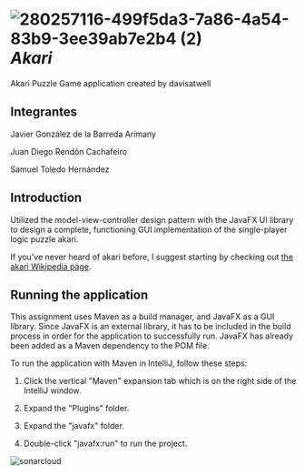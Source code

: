 # ![280257116-499f5da3-7a86-4a54-83b9-3ee39ab7e2b4 (2)](https://github.com/SamuelToledoHdez/Akari-DAP/assets/72403194/e483831f-0e47-4aa4-8e21-1d0b0da9ae95) *Akari*


Akari Puzzle Game application created by davisatwell
## Integrantes

Javier González de la Barreda Arimany 

Juan Diego Rendón Cachafeiro

Samuel Toledo Hernández

## Introduction

Utilized the model-view-controller design pattern with the JavaFX UI library to design a complete, functioning GUI implementation of the single-player logic puzzle akari.

If you've never heard of akari before, I suggest starting by checking out [the akari Wikipedia page](https://en.wikipedia.org/wiki/Light_Up_(puzzle)).

## Running the application

This assignment uses Maven as a build manager, and JavaFX as a GUI library. Since JavaFX is an external library, it has to be included in the build process in order for the application to successfully run. JavaFX has already been added as a Maven dependency to the POM file.

To run the application with Maven in IntelliJ, follow these steps:

1. Click the vertical "Maven" expansion tab which is on the right side of the IntelliJ window.

2. Expand the "Plugins" folder.

3. Expand the "javafx" folder.

4. Double-click "javafx:run" to run the project.

![sonarcloud](https://sonarcloud.io/api/project_badges/measure?project=SamuelToledoHdez_Akari-DAP&metric=alert_status)
